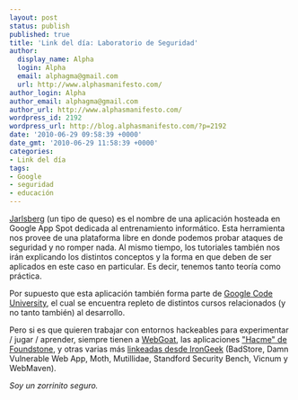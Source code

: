 ```yaml
---
layout: post
status: publish
published: true
title: 'Link del día: Laboratorio de Seguridad'
author:
  display_name: Alpha
  login: Alpha
  email: alphagma@gmail.com
  url: http://www.alphasmanifesto.com/
author_login: Alpha
author_email: alphagma@gmail.com
author_url: http://www.alphasmanifesto.com/
wordpress_id: 2192
wordpress_url: http://blog.alphasmanifesto.com/?p=2192
date: '2010-06-29 09:58:39 +0000'
date_gmt: '2010-06-29 11:58:39 +0000'
categories:
- Link del día
tags:
- Google
- seguridad
- educación
---
```


[Jarlsberg](http://jarlsberg.appspot.com/) (un tipo de queso) es el nombre de una aplicación hosteada en Google App Spot dedicada al entrenamiento informático. Esta herramienta nos provee de una plataforma libre en donde podemos probar ataques de seguridad y no romper nada. Al mismo tiempo, los tutoriales también nos irán explicando los distintos conceptos y la forma en que deben de ser aplicados en este caso en particular. Es decir, tenemos tanto teoría como práctica.

Por supuesto que esta aplicación también forma parte de [Google Code University](http://code.google.com/edu/), el cual se encuentra repleto de distintos cursos relacionados (y no tanto también) al desarrollo.

Pero si es que quieren trabajar con entornos hackeables para experimentar / jugar / aprender, siempre tienen a [WebGoat](http://www.owasp.org/index.php/Category:OWASP_WebGoat_Project), las aplicaciones ["Hacme" de Foundstone](http://www.foundstone.com/us/resources-free-tools.asp), y otras varias más [linkeadas desde IronGeek](http://www.irongeek.com/i.php?page=security/deliberately-insecure-web-applications-for-learning-web-app-security) (BadStore, Damn Vulnerable Web App, Moth, Mutillidae, Standford Security Bench, Vicnum y WebMaven).

_Soy un zorrinito seguro._
